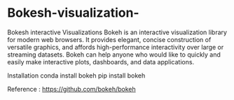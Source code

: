 # Bokesh-visualization-
Bokesh interactive Visualizations 
Bokeh is an interactive visualization library for modern web browsers. It provides elegant, concise construction of versatile graphics, and affords high-performance interactivity over large or streaming datasets. Bokeh can help anyone who would like to quickly and easily make interactive plots, dashboards, and data applications.

Installation
conda install bokeh
pip install bokeh


Reference : https://github.com/bokeh/bokeh

